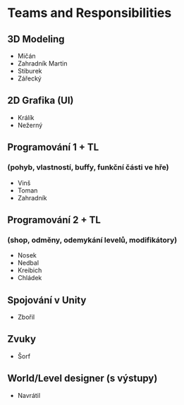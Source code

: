 # Teams and Responsibilities

## 3D Modeling
- Mičán
- Zahradník Martin
- Stiburek
- Zářecký

## 2D Grafika (UI)
- Králík
- Nežerný

## Programování 1 + TL 
### (pohyb, vlastností, buffy, funkční části ve hře)
- Vinš
- Toman
- Zahradník

## Programování 2 + TL 
### (shop, odměny, odemykání levelů, modifikátory)
- Nosek
- Nedbal
- Kreibich
- Chládek

## Spojování v Unity
- Zbořil

## Zvuky
- Šorf

## World/Level designer (s výstupy)
- Navrátil

